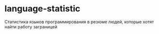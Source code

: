 # language-statistic
Статистика языков программирования в резюме людей, которые хотят найти работу заграницей
